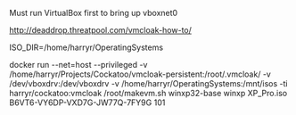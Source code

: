 Must run VirtualBox first to bring up vboxnet0

http://deaddrop.threatpool.com/vmcloak-how-to/

ISO_DIR=/home/harryr/OperatingSystems

docker run --net=host --privileged -v /home/harryr/Projects/Cockatoo/vmcloak-persistent:/root/.vmcloak/ -v /dev/vboxdrv:/dev/vboxdrv -v /home/harryr/OperatingSystems:/mnt/isos -ti harryr/cockatoo:vmcloak /root/makevm.sh winxp32-base winxp XP_Pro.iso B6VT6-VY6DP-VXD7G-JW77Q-7FY9G 101